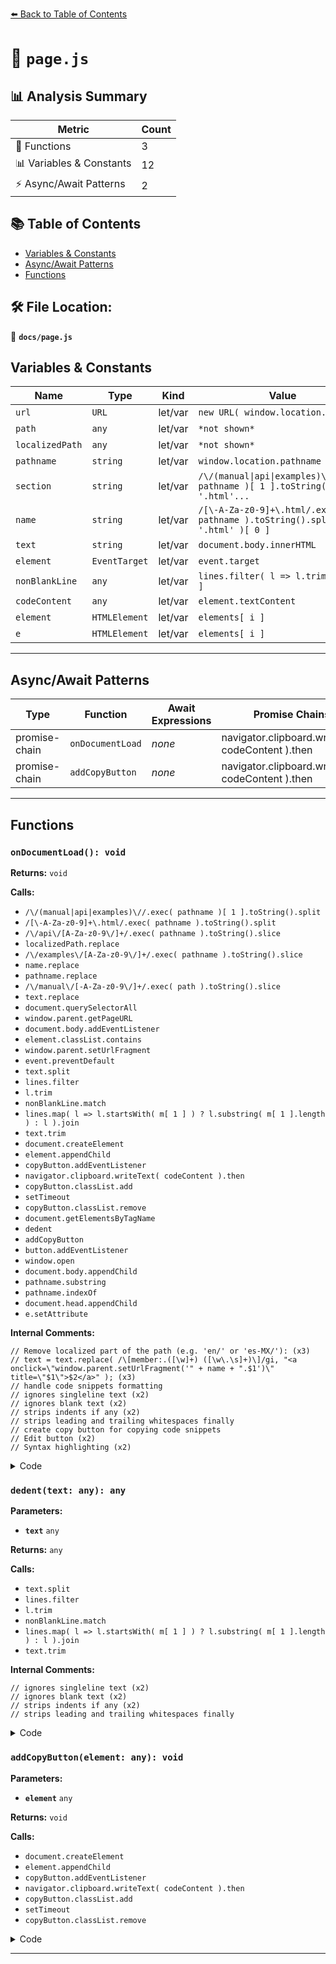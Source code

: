 [⬅️ Back to Table of Contents](../index.md)

# 📄 `page.js`

## 📊 Analysis Summary

| Metric | Count |
|--------|-------|
| 🔧 Functions | 3 |
| 📊 Variables & Constants | 12 |
| ⚡ Async/Await Patterns | 2 |

## 📚 Table of Contents

- [Variables & Constants](#variables-constants)
- [Async/Await Patterns](#asyncawait-patterns)
- [Functions](#functions)

## 🛠️ File Location:
📂 **`docs/page.js`**

## Variables & Constants

| Name | Type | Kind | Value | Exported |
|------|------|------|-------|----------|
| `url` | `URL` | let/var | `new URL( window.location.href )` | ✗ |
| `path` | `any` | let/var | `*not shown*` | ✗ |
| `localizedPath` | `any` | let/var | `*not shown*` | ✗ |
| `pathname` | `string` | let/var | `window.location.pathname` | ✗ |
| `section` | `string` | let/var | `/\/(manual\|api\|examples)\//.exec( pathname )[ 1 ].toString().split( '.html'...` | ✗ |
| `name` | `string` | let/var | `/[\-A-Za-z0-9]+\.html/.exec( pathname ).toString().split( '.html' )[ 0 ]` | ✗ |
| `text` | `string` | let/var | `document.body.innerHTML` | ✗ |
| `element` | `EventTarget` | let/var | `event.target` | ✗ |
| `nonBlankLine` | `any` | let/var | `lines.filter( l => l.trim() )[ 0 ]` | ✗ |
| `codeContent` | `any` | let/var | `element.textContent` | ✗ |
| `element` | `HTMLElement` | let/var | `elements[ i ]` | ✗ |
| `e` | `HTMLElement` | let/var | `elements[ i ]` | ✗ |


---

## Async/Await Patterns

| Type | Function | Await Expressions | Promise Chains |
|------|----------|-------------------|----------------|
| promise-chain | `onDocumentLoad` | *none* | navigator.clipboard.writeText( codeContent ).then |
| promise-chain | `addCopyButton` | *none* | navigator.clipboard.writeText( codeContent ).then |


---

## Functions

### `onDocumentLoad(): void`

**Returns:** `void`

**Calls:**

- `/\/(manual|api|examples)\//.exec( pathname )[ 1 ].toString().split`
- `/[\-A-Za-z0-9]+\.html/.exec( pathname ).toString().split`
- `/\/api\/[A-Za-z0-9\/]+/.exec( pathname ).toString().slice`
- `localizedPath.replace`
- `/\/examples\/[A-Za-z0-9\/]+/.exec( pathname ).toString().slice`
- `name.replace`
- `pathname.replace`
- `/\/manual\/[-A-Za-z0-9\/]+/.exec( path ).toString().slice`
- `text.replace`
- `document.querySelectorAll`
- `window.parent.getPageURL`
- `document.body.addEventListener`
- `element.classList.contains`
- `window.parent.setUrlFragment`
- `event.preventDefault`
- `text.split`
- `lines.filter`
- `l.trim`
- `nonBlankLine.match`
- `lines.map( l => l.startsWith( m[ 1 ] ) ? l.substring( m[ 1 ].length ) : l ).join`
- `text.trim`
- `document.createElement`
- `element.appendChild`
- `copyButton.addEventListener`
- `navigator.clipboard.writeText( codeContent ).then`
- `copyButton.classList.add`
- `setTimeout`
- `copyButton.classList.remove`
- `document.getElementsByTagName`
- `dedent`
- `addCopyButton`
- `button.addEventListener`
- `window.open`
- `document.body.appendChild`
- `pathname.substring`
- `pathname.indexOf`
- `document.head.appendChild`
- `e.setAttribute`

**Internal Comments:**
```
// Remove localized part of the path (e.g. 'en/' or 'es-MX/'): (x3)
// text = text.replace( /\[member:.([\w]+) ([\w\.\s]+)\]/gi, "<a onclick=\"window.parent.setUrlFragment('" + name + ".$1')\" title=\"$1\">$2</a>" ); (x3)
// handle code snippets formatting
// ignores singleline text (x2)
// ignores blank text (x2)
// strips indents if any (x2)
// strips leading and trailing whitespaces finally
// create copy button for copying code snippets
// Edit button (x2)
// Syntax highlighting (x2)
```

<details><summary>Code</summary>

```typescript
function onDocumentLoad() {

	let path, localizedPath;
	const pathname = window.location.pathname;
	const section = /\/(manual|api|examples)\//.exec( pathname )[ 1 ].toString().split( '.html' )[ 0 ];
	let name = /[\-A-Za-z0-9]+\.html/.exec( pathname ).toString().split( '.html' )[ 0 ];

	switch ( section ) {

		case 'api':
			localizedPath = /\/api\/[A-Za-z0-9\/]+/.exec( pathname ).toString().slice( 5 );

			// Remove localized part of the path (e.g. 'en/' or 'es-MX/'):
			path = localizedPath.replace( /^[A-Za-z0-9-]+\//, '' );

			break;

		case 'examples':
			path = localizedPath = /\/examples\/[A-Za-z0-9\/]+/.exec( pathname ).toString().slice( 10 );
			break;

		case 'manual':
			name = name.replace( /\-/g, ' ' );

			path = pathname.replace( /\ /g, '-' );
			path = localizedPath = /\/manual\/[-A-Za-z0-9\/]+/.exec( path ).toString().slice( 8 );
			break;

	}

	let text = document.body.innerHTML;

	text = text.replace( /\[name\]/gi, name );
	text = text.replace( /\[path\]/gi, path );
	text = text.replace( /\[page:([\w\.]+)\]/gi, '[page:$1 $1]' ); // [page:name] to [page:name title]
	text = text.replace( /\[page:\.([\w\.]+) ([\w\.\s]+)\]/gi, `[page:${name}.$1 $2]` ); // [page:.member title] to [page:name.member title]
	text = text.replace( /\[page:([\w\.]+) ([\w\.\s]+)\]/gi, '<a class=\'links\' data-fragment=\'$1\' title=\'$1\'>$2</a>' ); // [page:name title]
	// text = text.replace( /\[member:.([\w]+) ([\w\.\s]+)\]/gi, "<a onclick=\"window.parent.setUrlFragment('" + name + ".$1')\" title=\"$1\">$2</a>" );

	text = text.replace( /\[(member|property|method|param):([\w]+)\]/gi, '[$1:$2 $2]' ); // [member:name] to [member:name title]
	text = text.replace( /\[(?:member|property|method):([\w]+) ([\w\.\s]+)\]\s*(\([\s\S]*?\))?/gi, `<a class='permalink links' data-fragment='${name}.$2' target='_parent' title='${name}.$2'>#</a> .<a class='links' data-fragment='${name}.$2' id='$2'>$2</a> $3 : <a class='param links' data-fragment='$1'>$1</a>` );
	text = text.replace( /\[param:([\w\.]+) ([\w\.\s]+)\]/gi, '$2 : <a class=\'param links\' data-fragment=\'$1\'>$1</a>' ); // [param:name title]

	text = text.replace( /\[link:([\w\:\/\.\-\_\(\)\?\#\=\!\~]+)\]/gi, '<a href="$1" target="_blank">$1</a>' ); // [link:url]
	text = text.replace( /\[link:([\w:/.\-_()?#=!~]+) ([\w\p{L}:/.\-_'\s]+)\]/giu, '<a href="$1" target="_blank">$2</a>' ); // [link:url title]
	text = text.replace( /\*([\u4e00-\u9fa5\w\d\-\(\"\（\“][\u4e00-\u9fa5\w\d\ \/\+\-\(\)\=\,\.\（\）\，\。"]*[\u4e00-\u9fa5\w\d\"\)\”\）]|\w)\*/gi, '<strong>$1</strong>' ); // *text*
	text = text.replace( /\`(.*?)\`/gs, '<code class="inline">$1</code>' ); // `code`

	text = text.replace( /\[example:([\w\_]+)\]/gi, '[example:$1 $1]' ); // [example:name] to [example:name title]
	text = text.replace( /\[example:([\w\_]+) ([\w\:\/\.\-\_ \s]+)\]/gi, '<a href="../examples/#$1" target="_blank">$2</a>' ); // [example:name title]

	text = text.replace( /<a class=\'param links\' data-fragment=\'\w+\'>(undefined|null|this|Boolean|Object|Array|Number|String|Integer|Float|TypedArray|ArrayBuffer)<\/a>/gi, '<span class="param">$1</span>' ); // remove links to primitive types

	document.body.innerHTML = text;

	if ( window.parent.getPageURL ) {

		const links = document.querySelectorAll( '.links' );
		for ( let i = 0; i < links.length; i ++ ) {

			const pageURL = window.parent.getPageURL( links[ i ].dataset.fragment );
			if ( pageURL ) {

				links[ i ].href = './index.html#' + pageURL;

			}

		}

	}

	document.body.addEventListener( 'click', event => {

		const element = event.target;
		if ( element.classList.contains( 'links' ) && event.button === 0 && ! event.shiftKey && ! event.ctrlKey && ! event.metaKey && ! event.altKey ) {

			window.parent.setUrlFragment( element.dataset.fragment );
			event.preventDefault();

		}

	} );

	// handle code snippets formatting

	function dedent( text ) {

		// ignores singleline text
		const lines = text.split( '\n' );
		if ( lines.length <= 1 ) return text;

		// ignores blank text
		const nonBlankLine = lines.filter( l => l.trim() )[ 0 ];
		if ( nonBlankLine === undefined ) return text;

		// strips indents if any
		const m = nonBlankLine.match( /^([\t ]+)/ );
		if ( m ) text = lines.map( l => l.startsWith( m[ 1 ] ) ? l.substring( m[ 1 ].length ) : l ).join( '\n' );

		// strips leading and trailing whitespaces finally
		return text.trim();

	}

	// create copy button for copying code snippets

	function addCopyButton( element ) {

		const copyButton = document.createElement( 'button' );
		copyButton.className = 'copy-btn';

		element.appendChild( copyButton );

		copyButton.addEventListener( 'click', function () {

			const codeContent = element.textContent;
			navigator.clipboard.writeText( codeContent ).then( () => {

				copyButton.classList.add( 'copied' );

				setTimeout( () => {

					copyButton.classList.remove( 'copied' );

				}, 1000 );

			} );

		} );

	}

	const elements = document.getElementsByTagName( 'code' );

	for ( let i = 0; i < elements.length; i ++ ) {

		const element = elements[ i ];

		element.textContent = dedent( element.textContent );

		if ( ! element.classList.contains( 'inline' ) ) {

			addCopyButton( element );

		}

	}

	// Edit button

	const button = document.createElement( 'div' );
	button.id = 'button';
	button.innerHTML = '<img src="../files/ic_mode_edit_black_24dp.svg">';
	button.addEventListener( 'click', function () {

		window.open( 'https://github.com/mrdoob/three.js/blob/dev/docs/' + section + '/' + localizedPath + '.html' );

	}, false );

	document.body.appendChild( button );

	// Syntax highlighting

	const styleBase = document.createElement( 'link' );
	styleBase.href = pathname.substring( 0, pathname.indexOf( 'docs' ) + 4 ) + '/prettify/prettify.css';
	styleBase.rel = 'stylesheet';

	const styleCustom = document.createElement( 'link' );
	styleCustom.href = pathname.substring( 0, pathname.indexOf( 'docs' ) + 4 ) + '/prettify/threejs.css';
	styleCustom.rel = 'stylesheet';

	document.head.appendChild( styleBase );
	document.head.appendChild( styleCustom );

	const prettify = document.createElement( 'script' );
	prettify.src = pathname.substring( 0, pathname.indexOf( 'docs' ) + 4 ) + '/prettify/prettify.js';

	prettify.onload = function () {

		const elements = document.getElementsByTagName( 'code' );

		for ( let i = 0; i < elements.length; i ++ ) {

			const e = elements[ i ];
			e.currentStyle = { 'whiteSpace': 'pre-wrap' }; // Workaround for Firefox, see #30008
			e.className += ' prettyprint';
			e.setAttribute( 'translate', 'no' );

		}

	};

	document.head.appendChild( prettify );

}
```
</details>

### `dedent(text: any): any`

**Parameters:**

- **`text`** `any`

**Returns:** `any`

**Calls:**

- `text.split`
- `lines.filter`
- `l.trim`
- `nonBlankLine.match`
- `lines.map( l => l.startsWith( m[ 1 ] ) ? l.substring( m[ 1 ].length ) : l ).join`
- `text.trim`

**Internal Comments:**
```
// ignores singleline text (x2)
// ignores blank text (x2)
// strips indents if any (x2)
// strips leading and trailing whitespaces finally
```

<details><summary>Code</summary>

```typescript
function dedent( text ) {

		// ignores singleline text
		const lines = text.split( '\n' );
		if ( lines.length <= 1 ) return text;

		// ignores blank text
		const nonBlankLine = lines.filter( l => l.trim() )[ 0 ];
		if ( nonBlankLine === undefined ) return text;

		// strips indents if any
		const m = nonBlankLine.match( /^([\t ]+)/ );
		if ( m ) text = lines.map( l => l.startsWith( m[ 1 ] ) ? l.substring( m[ 1 ].length ) : l ).join( '\n' );

		// strips leading and trailing whitespaces finally
		return text.trim();

	}
```
</details>

### `addCopyButton(element: any): void`

**Parameters:**

- **`element`** `any`

**Returns:** `void`

**Calls:**

- `document.createElement`
- `element.appendChild`
- `copyButton.addEventListener`
- `navigator.clipboard.writeText( codeContent ).then`
- `copyButton.classList.add`
- `setTimeout`
- `copyButton.classList.remove`

<details><summary>Code</summary>

```typescript
function addCopyButton( element ) {

		const copyButton = document.createElement( 'button' );
		copyButton.className = 'copy-btn';

		element.appendChild( copyButton );

		copyButton.addEventListener( 'click', function () {

			const codeContent = element.textContent;
			navigator.clipboard.writeText( codeContent ).then( () => {

				copyButton.classList.add( 'copied' );

				setTimeout( () => {

					copyButton.classList.remove( 'copied' );

				}, 1000 );

			} );

		} );

	}
```
</details>


---